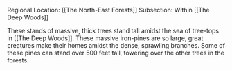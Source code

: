 Regional Location: [[The North-East Forests]]
Subsection: Within [[The Deep Woods]]

These stands of massive, thick trees stand tall amidst the sea of tree-tops in [[The Deep Woods]]. These massive iron-pines are so large, great creatures make their homes amidst the dense, sprawling branches. Some of these pines can stand over 500 feet tall, towering over the other trees in the forests. 